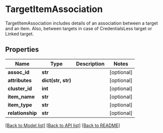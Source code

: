 # TargetItemAssociation

TargetItemAssociation includes details of an association between a target and an item. Also, between targets in case of CredentialsLess target or Linked target.
## Properties
Name | Type | Description | Notes
------------ | ------------- | ------------- | -------------
**assoc_id** | **str** |  | [optional] 
**attributes** | **dict(str, str)** |  | [optional] 
**cluster_id** | **int** |  | [optional] 
**item_name** | **str** |  | [optional] 
**item_type** | **str** |  | [optional] 
**relationship** | **str** |  | [optional] 

[[Back to Model list]](../README.md#documentation-for-models) [[Back to API list]](../README.md#documentation-for-api-endpoints) [[Back to README]](../README.md)


